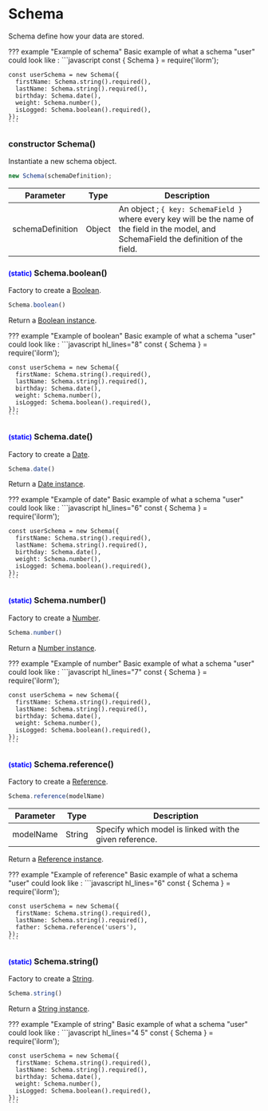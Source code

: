 # Schema
Schema define how your data are stored.

??? example "Example of schema"
    Basic example of what a schema "user" could look like :
    ```javascript
    const { Schema } = require('ilorm');
    
    const userSchema = new Schema({
      firstName: Schema.string().required(),
      lastName: Schema.string().required(),
      birthday: Schema.date(),
      weight: Schema.number(),
      isLogged: Schema.boolean().required(),
    });
    ```

### constructor Schema()
Instantiate a new schema object.

```javascript
new Schema(schemaDefinition);
```

| Parameter        | Type    | Description              |
|:----------------:|:-------:| ------------------------ |
| schemaDefinition | Object  | An object ; `{ key: SchemaField }` where every key will be the name of the field in the model, and SchemaField the definition of the field. |


### <small style="color:blue;">(static)</small> Schema.boolean()
Factory to create a [Boolean](../schemaFields#schemafieldboolean).
```javascript
Schema.boolean()
```

Return a [Boolean instance](../schemaFields#schemafieldboolean).

??? example "Example of boolean"
    Basic example of what a schema "user" could look like :
    ```javascript hl_lines="8"
    const { Schema } = require('ilorm');
    
    const userSchema = new Schema({
      firstName: Schema.string().required(),
      lastName: Schema.string().required(),
      birthday: Schema.date(),
      weight: Schema.number(),
      isLogged: Schema.boolean().required(),
    });
    ```
### <small style="color:blue;">(static)</small> Schema.date()
Factory to create a [Date](../schemaFields#schemafielddate).
```javascript
Schema.date()
```

Return a [Date instance](../schemaFields#schemafielddate).

??? example "Example of date"
    Basic example of what a schema "user" could look like :
    ```javascript hl_lines="6"
    const { Schema } = require('ilorm');
    
    const userSchema = new Schema({
      firstName: Schema.string().required(),
      lastName: Schema.string().required(),
      birthday: Schema.date(),
      weight: Schema.number(),
      isLogged: Schema.boolean().required(),
    });
    ```

### <small style="color:blue;">(static)</small> Schema.number()
Factory to create a [Number](../schemaFields#schemafieldnumber).
```javascript
Schema.number()
```

Return a [Number instance](../schemaFields#schemafieldnumber).

??? example "Example of number"
    Basic example of what a schema "user" could look like :
    ```javascript hl_lines="7"
    const { Schema } = require('ilorm');
    
    const userSchema = new Schema({
      firstName: Schema.string().required(),
      lastName: Schema.string().required(),
      birthday: Schema.date(),
      weight: Schema.number(),
      isLogged: Schema.boolean().required(),
    });
    ```
    
### <small style="color:blue;">(static)</small> Schema.reference()
Factory to create a [Reference](../schemaFields#schemafieldreference).
```javascript
Schema.reference(modelName)
```

| Parameter        | Type    | Description              |
|:----------------:|:-------:| ------------------------ |
| modelName | String  | Specify which model is linked with the given reference. |


Return a [Reference instance](../schemaFields#schemafieldreference).

??? example "Example of reference"
    Basic example of what a schema "user" could look like :
    ```javascript hl_lines="6"
    const { Schema } = require('ilorm');
    
    const userSchema = new Schema({
      firstName: Schema.string().required(),
      lastName: Schema.string().required(),
      father: Schema.reference('users'),
    });
    ```
    
### <small style="color:blue;">(static)</small> Schema.string()
Factory to create a [String](../schemaFields#schemafieldstring).
```javascript
Schema.string()
```

Return a [String instance](../schemaFields#schemafieldstring).

??? example "Example of string"
    Basic example of what a schema "user" could look like :
    ```javascript hl_lines="4 5"
    const { Schema } = require('ilorm');
    
    const userSchema = new Schema({
      firstName: Schema.string().required(),
      lastName: Schema.string().required(),
      birthday: Schema.date(),
      weight: Schema.number(),
      isLogged: Schema.boolean().required(),
    });
    ```
